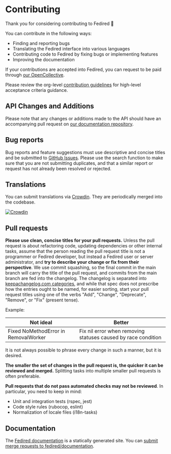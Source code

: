 # Contributing

Thank you for considering contributing to Fedired 🐘

You can contribute in the following ways:

- Finding and reporting bugs
- Translating the Fedired interface into various languages
- Contributing code to Fedired by fixing bugs or implementing features
- Improving the documentation

If your contributions are accepted into Fedired, you can request to be paid through [our OpenCollective](https://opencollective.com/fedired).

Please review the org-level [contribution guidelines] for high-level acceptance
criteria guidance.

[contribution guidelines]: https://github.com/fedired/.github/blob/main/CONTRIBUTING.md

## API Changes and Additions

Please note that any changes or additions made to the API should have an accompanying pull request on [our documentation repository](https://github.com/fedired/documentation).

## Bug reports

Bug reports and feature suggestions must use descriptive and concise titles and be submitted to [GitHub Issues](https://github.com/fedired/fedired/issues). Please use the search function to make sure that you are not submitting duplicates, and that a similar report or request has not already been resolved or rejected.

## Translations

You can submit translations via [Crowdin](https://crowdin.com/project/fedired). They are periodically merged into the codebase.

[![Crowdin](https://d322cqt584bo4o.cloudfront.net/fedired/localized.svg)](https://crowdin.com/project/fedired)

## Pull requests

**Please use clean, concise titles for your pull requests.** Unless the pull request is about refactoring code, updating dependencies or other internal tasks, assume that the person reading the pull request title is not a programmer or Fedired developer, but instead a Fedired user or server administrator, and **try to describe your change or fix from their perspective**. We use commit squashing, so the final commit in the main branch will carry the title of the pull request, and commits from the main branch are fed into the changelog. The changelog is separated into [keepachangelog.com categories](https://keepachangelog.com/en/1.0.0/), and while that spec does not prescribe how the entries ought to be named, for easier sorting, start your pull request titles using one of the verbs "Add", "Change", "Deprecate", "Remove", or "Fix" (present tense).

Example:

| Not ideal                            | Better                                                        |
| ------------------------------------ | ------------------------------------------------------------- |
| Fixed NoMethodError in RemovalWorker | Fix nil error when removing statuses caused by race condition |

It is not always possible to phrase every change in such a manner, but it is desired.

**The smaller the set of changes in the pull request is, the quicker it can be reviewed and merged.** Splitting tasks into multiple smaller pull requests is often preferable.

**Pull requests that do not pass automated checks may not be reviewed**. In particular, you need to keep in mind:

- Unit and integration tests (rspec, jest)
- Code style rules (rubocop, eslint)
- Normalization of locale files (i18n-tasks)

## Documentation

The [Fedired documentation](https://docs.joinmastodon.org) is a statically generated site. You can [submit merge requests to fedired/documentation](https://github.com/fedired/documentation).
